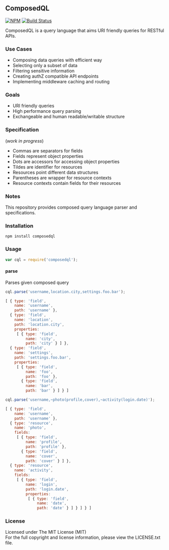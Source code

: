 ## ComposedQL

[![NPM][npm-image]][npm-url] [![Build Status][travis-image]][travis-url]

ComposedQL is a query language that aims URI friendly queries for RESTful APIs.

### Use Cases

- Composing data queries with efficient way
- Selecting only a subset of data
- Filtering sensitive information
- Creating authZ compatible API endpoints
- Implementing middleware caching and routing

### Goals

- URI friendly queries
- High performance query parsing
- Exchangeable and human readable/writable structure

### Specification
(*work in progress*)

- Commas are separators for fields
- Fields represent object properties
- Dots are accessors for accessing object properties
- Tildes are identifier for resources
- Resources point different data structures
- Parentheses are wrapper for resource contexts
- Resource contexts contain fields for their resources

### Notes

This repository provides composed query language parser and specifications.

### Installation

```
npm install composedql
```

### Usage

```javascript
var cql = require('composedql');
```

#### parse

Parses given composed query

```javascript
cql.parse('username,location.city,settings.foo.bar');
```
```javascript
[ { type: 'field',
    name: 'username',
    path: 'username' },
  { type: 'field',
    name: 'location',
    path: 'location.city',
    properties:
     [ { type: 'field',
         name: 'city',
         path: 'city' } ] },
  { type: 'field',
    name: 'settings',
    path: 'settings.foo.bar',
    properties:
     [ { type: 'field',
         name: 'foo',
         path: 'foo' },
       { type: 'field',
         name: 'bar',
         path: 'bar' } ] } ]
```

```javascript
cql.parse('username,~photo(profile,cover),~activity(login.date)');
```
```javascript
[ { type: 'field',
    name: 'username',
    path: 'username' },
  { type: 'resource',
    name: 'photo',
    fields:
     [ { type: 'field',
         name: 'profile',
         path: 'profile' },
       { type: 'field',
         name: 'cover',
         path: 'cover' } ] },
  { type: 'resource',
    name: 'activity',
    fields:
     [ { type: 'field',
         name: 'login',
         path: 'login.date',
         properties:
          [ { type: 'field',
              name: 'date',
              path: 'date' } ] } ] } ]
```

### License

Licensed under The MIT License (MIT)  
For the full copyright and license information, please view the LICENSE.txt file.

[npm-url]: http://npmjs.org/package/composedql
[npm-image]: https://badge.fury.io/js/composedql.png

[travis-url]: https://travis-ci.org/cmfatih/composedql
[travis-image]: https://travis-ci.org/cmfatih/composedql.svg?branch=master